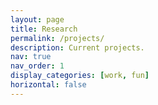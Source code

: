 ```yaml
---
layout: page
title: Research
permalink: /projects/
description: Current projects.
nav: true
nav_order: 1
display_categories: [work, fun]
horizontal: false
---
```


<!-- pages/projects.md -->
